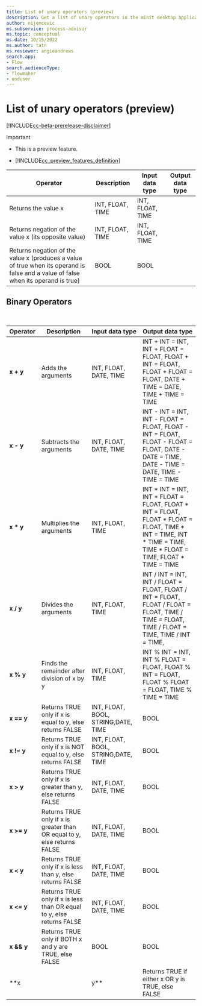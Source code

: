 ```yaml
---
title: List of unary operators (preview)
description: Get a list of unary operators in the minit desktop application in process advisor.
author: nijemcevic
ms.subservice: process-advisor
ms.topic: conceptual
ms.date: 10/15/2022
ms.author: tatn
ms.reviewer: angieandrews
search.app:
- Flow
search.audienceType:
- flowmaker
- enduser
---
```


# List of unary operators (preview)

[!INCLUDE[cc-beta-prerelease-disclaimer](../includes/cc-beta-prerelease-disclaimer.md)]

> [!IMPORTANT]
> - This is a preview feature.
>
> - [!INCLUDE[cc_preview_features_definition](../includes/cc-preview-features-definition.md)]

| Operator | Description | Input data type | Output data type |
| - | - | - | - |
| Returns the value x | INT, FLOAT, TIME | INT, FLOAT, TIME |
| Returns negation of the value x (its opposite value) | INT, FLOAT, TIME | INT, FLOAT, TIME |
| Returns negation of the value x (produces a value of true when its operand is false and a value of false when its operand is true) | BOOL | BOOL |

## Binary Operators<br/>
<br/> 

| Operator | Description | Input data type | Output data type |
| - | - | - | - |
| **x + y** | Adds the arguments | INT, FLOAT, DATE, TIME | INT + INT = INT, INT + FLOAT = FLOAT, FLOAT + INT = FLOAT, FLOAT + FLOAT = FLOAT, DATE + TIME = DATE, TIME + TIME = TIME |
| **x - y** | Subtracts the arguments | INT, FLOAT, DATE, TIME | INT - INT = INT, INT - FLOAT = FLOAT, FLOAT - INT = FLOAT, FLOAT - FLOAT = FLOAT, DATE - DATE = TIME, DATE - TIME = DATE, TIME - TIME = TIME |
| **x * y** | Multiplies the arguments | INT, FLOAT, TIME | INT * INT = INT, INT * FLOAT = FLOAT, FLOAT * INT = FLOAT, FLOAT * FLOAT = FLOAT, TIME * INT = TIME, INT * TIME = TIME, TIME * FLOAT = TIME, FLOAT * TIME = TIME |
| **x / y** | Divides the arguments | INT, FLOAT, TIME | INT / INT = INT, INT / FLOAT = FLOAT, FLOAT / INT = FLOAT, FLOAT / FLOAT = FLOAT, TIME / TIME = FLOAT, TIME / FLOAT = TIME, TIME / INT = TIME, |
| **x % y** | Finds the remainder after division of x by y | INT, FLOAT, TIME | INT % INT = INT, INT % FLOAT = FLOAT, FLOAT % INT = FLOAT, FLOAT % FLOAT = FLOAT, TIME % TIME = TIME |
| **x == y** | Returns TRUE only if x is equal to y, else returns FALSE | INT, FLOAT, BOOL, STRING,DATE, TIME | BOOL |
| **x != y** | Returns TRUE only if x is NOT equal to y, else returns FALSE | INT, FLOAT, BOOL, STRING,DATE, TIME | BOOL |
| **x > y** | Returns TRUE only if x is greater than y, else returns FALSE | INT, FLOAT, DATE, TIME | BOOL |
| **x >= y** | Returns TRUE only if x is greater than OR equal to y, else returns FALSE | INT, FLOAT, DATE, TIME | BOOL |
| **x < y** | Returns TRUE only if x is less than y, else returns FALSE | INT, FLOAT, DATE, TIME | BOOL |
| **x <= y** | Returns TRUE only if x is less than OR equal to y, else returns FALSE | INT, FLOAT, DATE, TIME | BOOL |
| **x && y** |Returns TRUE only if BOTH x and y are TRUE, else FALSE | BOOL | BOOL |
| **x || y** | Returns TRUE if either x OR y is TRUE, else FALSE | BOOL | BOOL |





